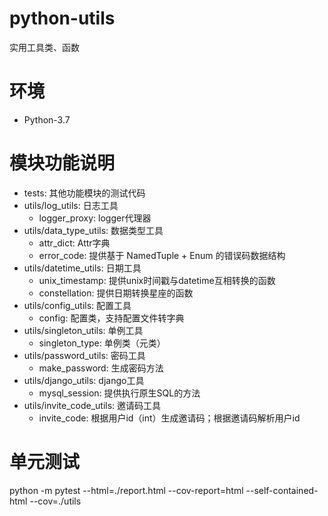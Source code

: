 # python-utils

实用工具类、函数

# 环境

- Python-3.7

# 模块功能说明

- tests: 其他功能模块的测试代码
- utils/log_utils: 日志工具
    - logger_proxy: logger代理器
- utils/data_type_utils: 数据类型工具
    - attr_dict: Attr字典
    - error_code: 提供基于 NamedTuple + Enum 的错误码数据结构
- utils/datetime_utils: 日期工具
    - unix_timestamp: 提供unix时间戳与datetime互相转换的函数
    - constellation: 提供日期转换星座的函数
- utils/config_utils: 配置工具
    - config: 配置类，支持配置文件转字典
- utils/singleton_utils: 单例工具
    - singleton_type: 单例类（元类）
- utils/password_utils: 密码工具
    - make_password: 生成密码方法
- utils/django_utils: django工具
    - mysql_session: 提供执行原生SQL的方法
- utils/invite_code_utils: 邀请码工具
    - invite_code: 根据用户id（int）生成邀请码；根据邀请码解析用户id

# 单元测试
python -m pytest --html=./report.html --cov-report=html --self-contained-html --cov=./utils
